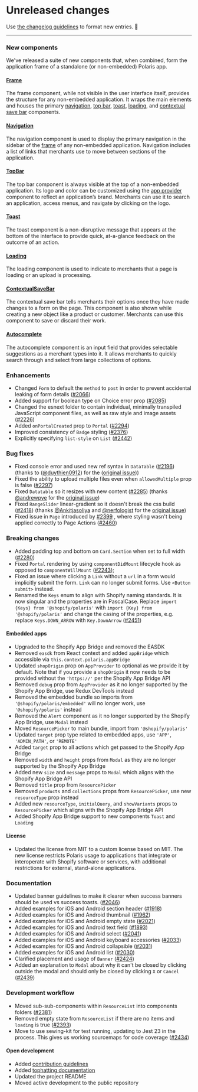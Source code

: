# Unreleased changes

Use [the changelog guidelines](https://git.io/polaris-changelog-guidelines) to format new entries. 💜

---

### New components

We've released a suite of new components that, when combined, form the application frame of a standalone (or non-embedded) Polaris app.

#### [Frame](https://polaris.shopify.com/components/structure/frame)

The frame component, while not visible in the user interface itself, provides the structure for any non-embedded application. It wraps the main elements and houses the primary [navigation](https://polaris.shopify.com/components/navigation/navigation), [top bar](https://polaris.shopify.com/components/structure/topbar), [toast](https://polaris.shopify.com/components/structure/toast), [loading](https://polaris.shopify.com/components/structure/loading), and [contextual save bar](https://polaris.shopify.com/components/structure/contextual-save-bar) components.

#### [Navigation](https://polaris.shopify.com/components/navigation/navigation)

The navigation component is used to display the primary navigation in the sidebar of the [frame](https://polaris.shopify.com/components/structure/frame/components/structure/frame) of any non-embedded application. Navigation includes a list of links that merchants use to move between sections of the application.

#### [TopBar](https://polaris.shopify.com/components/structure/top-bar)

The top bar component is always visible at the top of a non-embedded application. Its logo and color can be customized using the [app provider](/components/structure/app-provider) component to reflect an application’s brand. Merchants can use it to search an application, access menus, and navigate by clicking on the logo.

#### [Toast](https://polaris.shopify.com/components/feedback-indicators/toast)

The toast component is a non-disruptive message that appears at the bottom of the interface to provide quick, at-a-glance feedback on the outcome of an action.

#### [Loading](https://polaris.shopify.com/components/feedback-indicators/loading)

The loading component is used to indicate to merchants that a page is loading or an upload is processing.

#### [ContextualSaveBar](https://polaris.shopify.com/components/forms/contextual-save-bar)

The contextual save bar tells merchants their options once they have made changes to a form on the page. This component is also shown while creating a new object like a product or customer. Merchants can use this component to save or discard their work.

#### [Autocomplete](https://polaris.shopify.com/components/forms/autocomplete)

The autocomplete component is an input field that provides selectable suggestions as a merchant types into it. It allows merchants to quickly search through and select from large collections of options.

### Enhancements

- Changed `Form` to default the `method` to `post` in order to prevent accidental leaking of form details ([#2066](https://github.com/Shopify/polaris-react/pull/2066))
- Added support for boolean type on Choice error prop ([#2085](https://github.com/shopify/polaris-react/pull/2085))
- Changed the esnext folder to contain individual, minimally transpiled JavaScript component files, as well as raw style and image assets ([#2226](https://github.com/Shopify/polaris-react/pull/2226))
- Added `onPortalCreated` prop to `Portal` ([#2294](https://github.com/Shopify/polaris-react/pull/2294))
- Improved consistency of `Badge` styling ([#2376](https://github.com/Shopify/polaris-react/pull/2376))
- Explicitly specifying `list-style` on `List` ([#2442](https://github.com/Shopify/polaris-react/pull/2442))

### Bug fixes

- Fixed console error and used new ref syntax in `DataTable` ([#2196](https://github.com/Shopify/polaris-react/pull/2196)) (thanks to ([@duythien0912](https://github.com/duythien0912)) for the ([original issue](https://github.com/Shopify/polaris/issues/403)))
- Fixed the ability to upload multiple files even when `allowedMultiple` prop is false ([#2297](https://github.com/Shopify/polaris-react/pull/2297))
- Fixed `Datatable` so it resizes with new content ([#2285](https://github.com/Shopify/polaris-react/pull/2285)) (thanks [@andrewpye](https://github.com/andrewpye) for the [original issue](https://github.com/Shopify/polaris/issues/387))
- Fixed `RangeSlider` linear-gradient so it doesn't break the css build ([#2418](https://github.com/Shopify/polaris-react/pull/2418)) (thanks [@Ankitjasoliya](https://github.com/Ankitjasoliya) and [@nerfologist](https://github.com/nerfologist) for the [original issue](https://github.com/Shopify/polaris/issues/441))
- Fixed issue in `Page` introduced by [#2399](https://github.com/Shopify/polaris-react/pull/2399) , where styling wasn't being applied correctly to Page Actions ([#2460](https://github.com/Shopify/polaris-react/pull/2460))

### Breaking changes

- Added padding top and bottom on `Card.Section` when set to full width ([#2280](https://github.com/Shopify/polaris-react/pull/2280))
- Fixed `Portal` rendering by using `componentDidMount` lifecycle hook as opposed to `componentWillMount` ([#2243](https://github.com/Shopify/polaris-react/pull/2243));
- Fixed an issue where clicking a `Link` without a `url` in a form would implicitly submit the form. `Link` can no longer submit forms. Use `<Button submit>` instead.
- Renamed the `Keys` enum to align with Shopify naming standards. It is now singular and the properties are in PascalCase. Replace `import {Keys} from '@shopify/polaris'` with `import {Key} from '@shopify/polaris'` and change the casing of the properties, e.g. replace `Keys.DOWN_ARROW` with `Key.DownArrow` ([#2451](https://github.com/Shopify/polaris-react/pull/2451))

#### Embedded apps

- Upgraded to the Shopify App Bridge and removed the EASDK
- Removed `easdk` from React context and added `appBridge` which accessible via `this.context.polaris.appBridge`
- Updated `shopOrigin` prop on `AppProvider` to optional as we provide it by default. Note that if you provide a `shopOrigin` it now needs to be provided without the `'https://'` per the Shopify App Bridge API
- Removed `debug` prop from `AppProvider` as it no longer supported by the Shopify App Bridge, use Redux DevTools instead
- Removed the embedded bundle so imports from `'@shopify/polaris/embedded'` will no longer work, use `'@shopify/polaris'` instead
- Removed the `Alert` component as it no longer supported by the Shopify App Bridge, use `Modal` instead
- Moved `ResourcePicker` to main bundle, import from `'@shopify/polaris'`
- Updated `target` prop type related to embedded apps, use `'APP'`, `'ADMIN_PATH'`, or `'REMOTE'`
- Added `target` prop to all actions which get passed to the Shopify App Bridge
- Removed `width` and `height` props from `Modal` as they are no longer supported by the Shopify App Bridge
- Added new `size` and `message` props to `Modal` which aligns with the Shopify App Bridge API
- Removed `title` prop from `ResourcePicker`
- Removed `products` and `collections` props from `ResourcePicker`, use new `resourceType` prop instead
- Added new `resourceType`, `initialQuery`, and `showVariants` props to `ResourcePicker` which aligns with the Shopify App Bridge API
- Added Shopify App Bridge support to new components `Toast` and `Loading`

#### License

- Updated the license from MIT to a custom license based on MIT. The new license restricts Polaris usage to applications that integrate or interoperate with Shopify software or services, with additional restrictions for external, stand-alone applications.

### Documentation

- Updated banner guidelines to make it clearer when success banners should be used vs success toasts. ([#2046](https://github.com/Shopify/polaris-react/pull/2046))
- Added examples for iOS and Android section header ([#1918](https://github.com/Shopify/polaris-react/pull/1918))
- Added examples for iOS and Android thumbnail ([#1962](https://github.com/Shopify/polaris-react/pull/1962))
- Added examples for iOS and Android empty state ([#2021](https://github.com/Shopify/polaris-react/pull/2021))
- Added examples for iOS and Android text field ([#1893](https://github.com/Shopify/polaris-react/pull/1893))
- Added examples for iOS and Android select ([#2041](https://github.com/Shopify/polaris-react/pull/2041))
- Added examples for iOS and Android keyboard accessories ([#2033](https://github.com/Shopify/polaris-react/pull/2033))
- Added examples for iOS and Android collapsible ([#2031](https://github.com/Shopify/polaris-react/pull/2031))
- Added examples for iOS and Android list ([#2030](https://github.com/Shopify/polaris-react/pull/2030))
- Clarified placement and usage of `Banner` ([#2424](https://github.com/Shopify/polaris-react/pull/2424))
- Added an explanation to `Modal` about why it can't be closed by clicking outside the modal and should only be closed by clicking `X` or `Cancel` ([#2439](https://github.com/Shopify/polaris-react/pull/2439))

### Development workflow

- Moved sub-sub-components within `ResourceList` into components folders ([#2381](https://github.com/Shopify/polaris-react/pull/2381))
- Removed empty state from `ResourceList` if there are no items and `loading` is true ([#2393](https://github.com/Shopify/polaris-react/pull/2393))
- Move to use sewing-kit for test running, updating to Jest 23 in the process. This gives us working sourcemaps for code coverage ([#2434](https://github.com/Shopify/polaris-react/pull/2434))

#### Open development

- Added [contribution guidelines](https://github.com/Shopify/polaris-react/blob/master/.github/CONTRIBUTING.md)
- Added [tophatting documentation](https://github.com/Shopify/polaris-react/blob/master/documentation/Tophatting.md)
- Updated the project README
- Moved active development to the public repository
